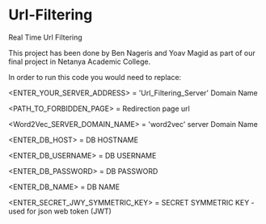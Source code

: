# Url-Filtering

Real Time Url Filtering


This project has been done by Ben Nageris and Yoav Magid as part of our final project in Netanya Academic College.

In order to run this code you would need to replace:

<ENTER_YOUR_SERVER_ADDRESS> = 'Url_Filtering_Server' Domain Name

<PATH_TO_FORBIDDEN_PAGE> = Redirection page url

<Word2Vec_SERVER_DOMAIN_NAME> = 'word2vec' server Domain Name

<ENTER_DB_HOST> = DB HOSTNAME

<ENTER_DB_USERNAME> = DB USERNAME

<ENTER_DB_PASSWORD> = DB PASSWORD

<ENTER_DB_NAME> = DB NAME

<ENTER_SECRET_JWY_SYMMETRIC_KEY> = SECRET SYMMETRIC KEY - used for json web token (JWT)

